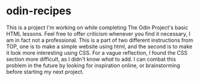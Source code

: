 # odin-recipes
This is a project I'm working on while completing The Odin Project's basic HTML lessons. 
Feel free to offer criticism whenever you find it necessary, I am in fact not a professional.
This is a part of two different instructions from TOP, one is to make a simple website using html, and the second is to make it look more interesting using CSS. For a vague reflection, I found the CSS section more difficult, as I didn't know *what* to add. I can combat this problem in the future by looking for inspiration online, or brainstorming before starting my next project.